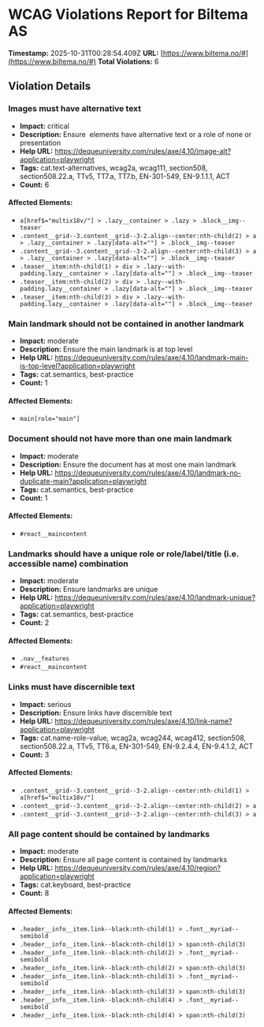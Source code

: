 # WCAG Violations Report for Biltema AS

**Timestamp:** 2025-10-31T00:28:54.409Z
**URL:** [https://www.biltema.no/#](https://www.biltema.no/#)
**Total Violations:** 6

## Violation Details

### Images must have alternative text

- **Impact:** critical
- **Description:** Ensure <img> elements have alternative text or a role of none or presentation
- **Help URL:** https://dequeuniversity.com/rules/axe/4.10/image-alt?application=playwright
- **Tags:** cat.text-alternatives, wcag2a, wcag111, section508, section508.22.a, TTv5, TT7.a, TT7.b, EN-301-549, EN-9.1.1.1, ACT
- **Count:** 6

#### Affected Elements:

- `a[href$="multix18v/"] > .lazy__container > .lazy > .block__img--teaser`
- `.content__grid--3.content__grid--3-2.align--center:nth-child(2) > a > .lazy__container > .lazy[data-alt=""] > .block__img--teaser`
- `.content__grid--3.content__grid--3-2.align--center:nth-child(3) > a > .lazy__container > .lazy[data-alt=""] > .block__img--teaser`
- `.teaser__item:nth-child(1) > div > .lazy--with-padding.lazy__container > .lazy[data-alt=""] > .block__img--teaser`
- `.teaser__item:nth-child(2) > div > .lazy--with-padding.lazy__container > .lazy[data-alt=""] > .block__img--teaser`
- `.teaser__item:nth-child(3) > div > .lazy--with-padding.lazy__container > .lazy[data-alt=""] > .block__img--teaser`

### Main landmark should not be contained in another landmark

- **Impact:** moderate
- **Description:** Ensure the main landmark is at top level
- **Help URL:** https://dequeuniversity.com/rules/axe/4.10/landmark-main-is-top-level?application=playwright
- **Tags:** cat.semantics, best-practice
- **Count:** 1

#### Affected Elements:

- `main[role="main"]`

### Document should not have more than one main landmark

- **Impact:** moderate
- **Description:** Ensure the document has at most one main landmark
- **Help URL:** https://dequeuniversity.com/rules/axe/4.10/landmark-no-duplicate-main?application=playwright
- **Tags:** cat.semantics, best-practice
- **Count:** 1

#### Affected Elements:

- `#react__maincontent`

### Landmarks should have a unique role or role/label/title (i.e. accessible name) combination

- **Impact:** moderate
- **Description:** Ensure landmarks are unique
- **Help URL:** https://dequeuniversity.com/rules/axe/4.10/landmark-unique?application=playwright
- **Tags:** cat.semantics, best-practice
- **Count:** 2

#### Affected Elements:

- `.nav__features`
- `#react__maincontent`

### Links must have discernible text

- **Impact:** serious
- **Description:** Ensure links have discernible text
- **Help URL:** https://dequeuniversity.com/rules/axe/4.10/link-name?application=playwright
- **Tags:** cat.name-role-value, wcag2a, wcag244, wcag412, section508, section508.22.a, TTv5, TT6.a, EN-301-549, EN-9.2.4.4, EN-9.4.1.2, ACT
- **Count:** 3

#### Affected Elements:

- `.content__grid--3.content__grid--3-2.align--center:nth-child(1) > a[href$="multix18v/"]`
- `.content__grid--3.content__grid--3-2.align--center:nth-child(2) > a`
- `.content__grid--3.content__grid--3-2.align--center:nth-child(3) > a`

### All page content should be contained by landmarks

- **Impact:** moderate
- **Description:** Ensure all page content is contained by landmarks
- **Help URL:** https://dequeuniversity.com/rules/axe/4.10/region?application=playwright
- **Tags:** cat.keyboard, best-practice
- **Count:** 8

#### Affected Elements:

- `.header__info__item.link--black:nth-child(1) > .font__myriad--semibold`
- `.header__info__item.link--black:nth-child(1) > span:nth-child(3)`
- `.header__info__item.link--black:nth-child(2) > .font__myriad--semibold`
- `.header__info__item.link--black:nth-child(2) > span:nth-child(3)`
- `.header__info__item.link--black:nth-child(3) > .font__myriad--semibold`
- `.header__info__item.link--black:nth-child(3) > span:nth-child(3)`
- `.header__info__item.link--black:nth-child(4) > .font__myriad--semibold`
- `.header__info__item.link--black:nth-child(4) > span:nth-child(3)`
